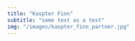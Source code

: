 ```yaml
---
title: "Kaspter Finn"
subtitle: "some text as a test"
img: "/images/kaspter_finn_partner.jpg"
---
```

